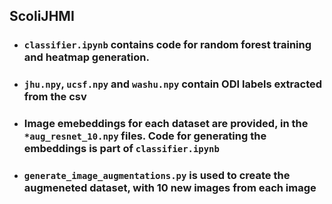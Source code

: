   ## ScoliJHMI

- ### `classifier.ipynb` contains code for random forest training and heatmap generation. 
- ### `jhu.npy`, `ucsf.npy` and `washu.npy` contain ODI labels extracted from the csv
- ### Image emebeddings for each dataset are provided, in the `*aug_resnet_10.npy` files. Code for generating the embeddings is part of `classifier.ipynb` 
- ### `generate_image_augmentations.py` is used to create the augmeneted dataset, with 10 new images from each image